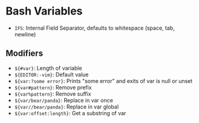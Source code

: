 # Bash Variables

- `IFS`: Internal Field Separator, defaults to whitespace (space, tab, newline)

## Modifiers

- `${#var}`: Length of variable
- `${EDITOR:-vim}`: Default value
- `${var:?some error}`: Prints "some error" and exits of var is null or unset
- `${var#pattern}`: Remove prefix
- `${var%pattern}`: Remove suffix
- `${var/bear/panda}`: Replace in var once
- `${var//bear/panda}`: Replace in var global
- `${var:offset:length}`: Get a substring of var
